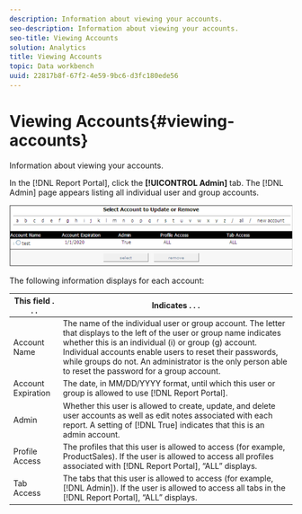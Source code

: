 ```yaml
---
description: Information about viewing your accounts.
seo-description: Information about viewing your accounts.
seo-title: Viewing Accounts
solution: Analytics
title: Viewing Accounts
topic: Data workbench
uuid: 22817b8f-67f2-4e59-9bc6-d3fc180ede56
---
```


# Viewing Accounts{#viewing-accounts}

Information about viewing your accounts.

In the [!DNL Report Portal], click the **[!UICONTROL Admin]** tab. The [!DNL Admin] page appears listing all individual user and group accounts.

![](assets/report_admintag.png)

The following information displays for each account:

|  This field . . .  | Indicates . . .  |
|---|---|
|  Account Name  | The name of the individual user or group account. The letter that displays to the left of the user or group name indicates whether this is an individual (i) or group (g) account. Individual accounts enable users to reset their passwords, while groups do not. An administrator is the only person able to reset the password for a group account.  |
|  Account Expiration  |The date, in MM/DD/YYYY format, until which this user or group is allowed to use [!DNL Report Portal].  |
|  Admin  |Whether this user is allowed to create, update, and delete user accounts as well as edit notes associated with each report. A setting of [!DNL True] indicates that this is an admin account.  |
|  Profile Access  |The profiles that this user is allowed to access (for example, ProductSales). If the user is allowed to access all profiles associated with [!DNL Report Portal], “ALL” displays.  |
|  Tab Access  |The tabs that this user is allowed to access (for example, [!DNL Admin]). If the user is allowed to access all tabs in the [!DNL Report Portal], “ALL” displays.  |

